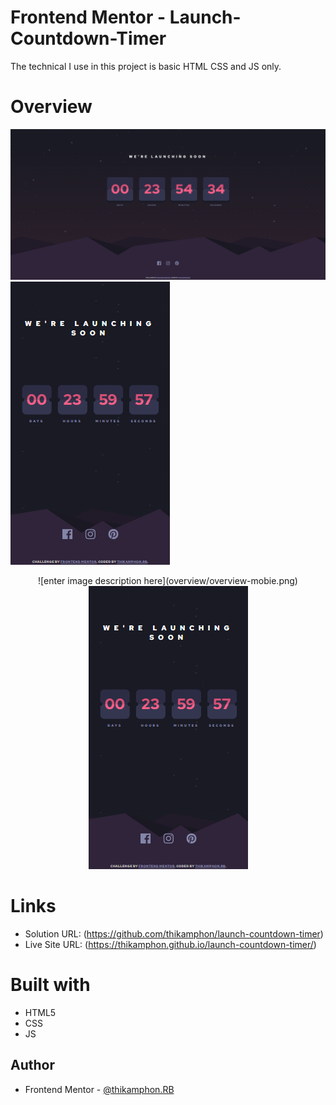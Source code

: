 # Frontend Mentor - Launch-Countdown-Timer

The technical I use in this project is basic HTML CSS and JS only.


# Overview
![enter image description here](overview/overview-computer.png)
![enter image description here](overview/overview-mobie.png)
<p align="center">
  ![enter image description here](overview/overview-mobie.png)
  <img src="https://github.com/thikamphon/launch-countdown-timer/blob/main/overview/overview-mobie.png" alt="Sublime's custom image"/>
</p>

# Links
- Solution URL: (https://github.com/thikamphon/launch-countdown-timer)
- Live Site URL: (https://thikamphon.github.io/launch-countdown-timer/)


# Built with

- HTML5
- CSS
- JS

## Author

- Frontend Mentor - [@thikamphon.RB](https://www.frontendmentor.io/profile/thikamphon)
